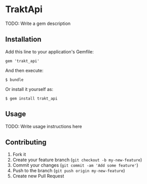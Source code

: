 # TraktApi

TODO: Write a gem description

## Installation

Add this line to your application's Gemfile:

    gem 'trakt_api'

And then execute:

    $ bundle

Or install it yourself as:

    $ gem install trakt_api

## Usage

TODO: Write usage instructions here

## Contributing

1. Fork it
2. Create your feature branch (`git checkout -b my-new-feature`)
3. Commit your changes (`git commit -am 'Add some feature'`)
4. Push to the branch (`git push origin my-new-feature`)
5. Create new Pull Request

